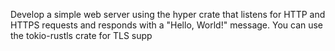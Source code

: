 Develop a simple web server using the hyper crate that listens for HTTP and HTTPS requests and responds with a "Hello, World!" message. You can use the tokio-rustls crate for TLS supp
